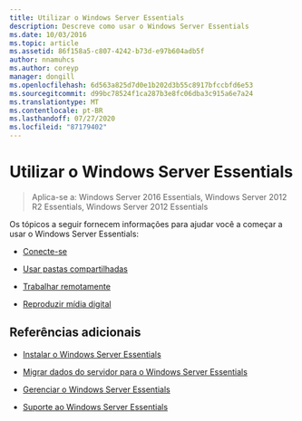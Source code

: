 ```yaml
---
title: Utilizar o Windows Server Essentials
description: Descreve como usar o Windows Server Essentials
ms.date: 10/03/2016
ms.topic: article
ms.assetid: 86f158a5-c807-4242-b73d-e97b604adb5f
author: nnamuhcs
ms.author: coreyp
manager: dongill
ms.openlocfilehash: 6d563a825d7d0e1b202d3b55c8917bfccbfd6e53
ms.sourcegitcommit: d99bc78524f1ca287b3e8fc06dba3c915a6e7a24
ms.translationtype: MT
ms.contentlocale: pt-BR
ms.lasthandoff: 07/27/2020
ms.locfileid: "87179402"
---
```

# <a name="use-windows-server-essentials"></a>Utilizar o Windows Server Essentials

>Aplica-se a: Windows Server 2016 Essentials, Windows Server 2012 R2 Essentials, Windows Server 2012 Essentials

Os tópicos a seguir fornecem informações para ajudar você a começar a usar o Windows Server Essentials:

-   [Conecte-se](Get-Connected-in-Windows-Server-Essentials.md)

-   [Usar pastas compartilhadas](Use-Shared-Folders-in-Windows-Server-Essentials.md)

-   [Trabalhar remotamente](Work-Remotely-in-Windows-Server-Essentials.md)

-   [Reproduzir mídia digital](Play-Digital-Media-in-Windows-Server-Essentials.md)

## <a name="additional-references"></a>Referências adicionais

-   [Instalar o Windows Server Essentials](../install/Install-Windows-Server-Essentials.md)

-   [Migrar dados do servidor para o Windows Server Essentials](../migrate/Migrate-Server-Data-to-Windows-Server-Essentials.md)

-   [Gerenciar o Windows Server Essentials](../manage/Manage-Windows-Server-Essentials.md)

-   [Suporte ao Windows Server Essentials](../support/Support-Windows-Server-Essentials.md)